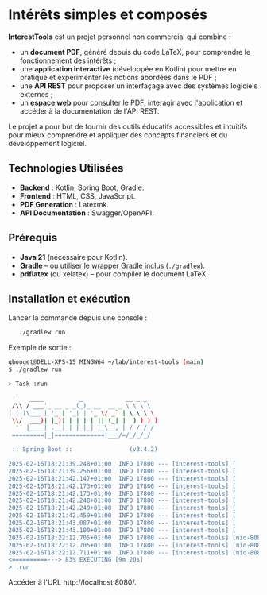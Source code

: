 
# Intérêts simples et composés

**InterestTools** est un projet personnel non commercial qui combine :

- un **document PDF**, généré depuis du code LaTeX, pour comprendre le fonctionnement des intérêts ;
- une **application interactive** (développée en Kotlin) pour mettre en pratique et expérimenter les notions abordées dans le PDF ;
- une **API REST** pour proposer un interfaçage avec des systèmes logiciels externes ;
- un **espace web** pour consulter le PDF, interagir avec l'application et accéder à la documentation de l'API REST.

Le projet a pour but de fournir des outils éducatifs accessibles et intuitifs pour mieux comprendre et appliquer des concepts financiers et du développement logiciel.

## Technologies Utilisées
- **Backend** : Kotlin, Spring Boot, Gradle.
- **Frontend** : HTML, CSS, JavaScript.
- **PDF Generation** : Latexmk.
- **API Documentation** : Swagger/OpenAPI.

## Prérequis

- **Java 21** (nécessaire pour Kotlin).
- **Gradle** – ou utiliser le wrapper Gradle inclus (`./gradlew`).
- **pdflatex** (ou xelatex) – pour compiler le document LaTeX.

## Installation et exécution
Lancer la commande depuis une console :
```bash
   ./gradlew run
```
Exemple de sortie :
```bash
gbouget@DELL-XPS-15 MINGW64 ~/lab/interest-tools (main)
$ ./gradlew run

> Task :run

  .   ____          _            __ _ _
 /\\ / ___'_ __ _ _(_)_ __  __ _ \ \ \ \
( ( )\___ | '_ | '_| | '_ \/ _` | \ \ \ \
 \\/  ___)| |_)| | | | | || (_| |  ) ) ) )
  '  |____| .__|_| |_|_| |_\__, | / / / /
 =========|_|==============|___/=/_/_/_/

 :: Spring Boot ::                (v3.4.2)

2025-02-16T18:21:39.248+01:00  INFO 17800 --- [interest-tools] [           main] d.g.i.InterestToolsApplicationKt         : Starting InterestToolsApplicationKt using Java 21 with PID 17800 (C:\Users\gaeta\lab\interest-tools\build\classes\kotlin\main started by gbouget in C:\Users\gaeta\lab\interest-tools)
2025-02-16T18:21:39.256+01:00  INFO 17800 --- [interest-tools] [           main] d.g.i.InterestToolsApplicationKt         : No active profile set, falling back to 1 default profile: "default"
2025-02-16T18:21:42.147+01:00  INFO 17800 --- [interest-tools] [           main] o.s.b.w.embedded.tomcat.TomcatWebServer  : Tomcat initialized with port 8080 (http)
2025-02-16T18:21:42.173+01:00  INFO 17800 --- [interest-tools] [           main] o.apache.catalina.core.StandardService   : Starting service [Tomcat]
2025-02-16T18:21:42.173+01:00  INFO 17800 --- [interest-tools] [           main] o.apache.catalina.core.StandardEngine    : Starting Servlet engine: [Apache Tomcat/10.1.34]
2025-02-16T18:21:42.248+01:00  INFO 17800 --- [interest-tools] [           main] o.a.c.c.C.[Tomcat].[localhost].[/]       : Initializing Spring embedded WebApplicationContext
2025-02-16T18:21:42.249+01:00  INFO 17800 --- [interest-tools] [           main] w.s.c.ServletWebServerApplicationContext : Root WebApplicationContext: initialization completed in 2838 ms
2025-02-16T18:21:42.459+01:00  INFO 17800 --- [interest-tools] [           main] o.s.b.a.w.s.WelcomePageHandlerMapping    : Adding welcome page: class path resource [static/index.html]
2025-02-16T18:21:43.087+01:00  INFO 17800 --- [interest-tools] [           main] o.s.b.w.embedded.tomcat.TomcatWebServer  : Tomcat started on port 8080 (http) with context path '/'
2025-02-16T18:21:43.100+01:00  INFO 17800 --- [interest-tools] [           main] d.g.i.InterestToolsApplicationKt         : Started InterestToolsApplicationKt in 4.565 seconds (process running for 5.156)
2025-02-16T18:22:12.705+01:00  INFO 17800 --- [interest-tools] [nio-8080-exec-1] o.a.c.c.C.[Tomcat].[localhost].[/]       : Initializing Spring DispatcherServlet 'dispatcherServlet'
2025-02-16T18:22:12.705+01:00  INFO 17800 --- [interest-tools] [nio-8080-exec-1] o.s.web.servlet.DispatcherServlet        : Initializing Servlet 'dispatcherServlet'
2025-02-16T18:22:12.711+01:00  INFO 17800 --- [interest-tools] [nio-8080-exec-1] o.s.web.servlet.DispatcherServlet        : Completed initialization in 6 ms
<==========---> 83% EXECUTING [9m 20s]
> :run
```
Accéder à l'URL http://localhost:8080/.


